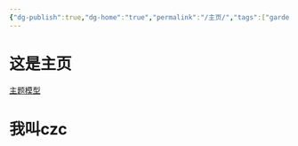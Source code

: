 ```yaml
---
{"dg-publish":true,"dg-home":"true","permalink":"/主页/","tags":["gardenEntry"],"dgPassFrontmatter":true,"created":"2024-12-07T17:00:18.400+08:00","updated":"2024-12-08T00:08:30.413+08:00"}
---
```


# 这是主页

[主题模型](主题模型.md)


# 我叫czc